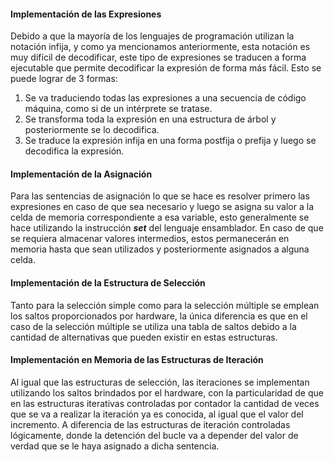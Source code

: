 
#### Implementación de las Expresiones

Debido a que la mayoría de los lenguajes de programación utilizan la notación infija, y como ya mencionamos anteriormente, esta notación es muy difícil de decodificar, este tipo de expresiones se traducen a forma ejecutable que permite decodificar la expresión de forma más fácil. Esto se puede lograr de 3 formas:

1. Se va traduciendo todas las expresiones a una secuencia de código máquina, como si de un intérprete se tratase.
2. Se transforma toda la expresión en una estructura de árbol y posteriormente se lo decodifica.
3. Se traduce la expresión infija en una forma postfija o prefija y luego se decodifica la expresión.

#### Implementación de la Asignación

Para las sentencias de asignación lo que se hace es resolver primero las expresiones en caso de que sea necesario y luego se asigna su valor a la celda de memoria correspondiente a esa variable, esto generalmente se hace utilizando la instrucción ***set*** del lenguaje ensamblador. En caso de que se requiera almacenar valores intermedios, estos permanecerán en memoria hasta que sean utilizados y posteriormente asignados a alguna celda.

#### Implementación de la Estructura de Selección

Tanto para la selección simple como para la selección múltiple se emplean los saltos proporcionados por hardware, la única diferencia es que en el caso de la selección múltiple se utiliza una tabla de saltos debido a la cantidad de alternativas que pueden existir en estas estructuras.

#### Implementación en Memoria de las Estructuras de Iteración

Al igual que las estructuras de selección, las iteraciones se implementan utilizando los saltos brindados por el hardware, con la particularidad de que en las estructuras iterativas controladas por contador la cantidad de veces que se va a realizar la iteración ya es conocida, al igual que el valor del incremento. A diferencia de las estructuras de iteración controladas lógicamente, donde la detención del bucle va a depender del valor de verdad que se le haya asignado a dicha sentencia.